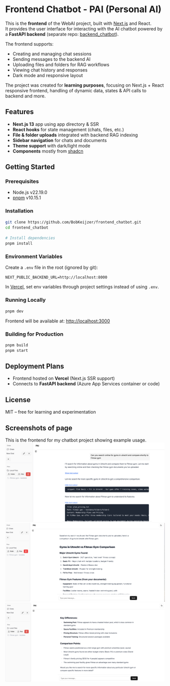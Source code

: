 # Frontend Chatbot - PAI (Personal AI)

This is the **frontend** of the WebAI project, built with [Next.js](https://nextjs.org/) and React.  
It provides the user interface for interacting with the AI chatbot powered by a **FastAPI backend** (separate repo: [backend_chatbot](https://github.com/BobKeijzer/backend_chatbot)).

The frontend supports:

- Creating and managing chat sessions  
- Sending messages to the backend AI  
- Uploading files and folders for RAG workflows  
- Viewing chat history and responses  
- Dark mode and responsive layout  

The project was created for **learning purposes**, focusing on Next.js + React responsive frontend, handling of dynamic data, states & API calls to backend and more.

## Features

- **Next.js 13** app using app directory & SSR  
- **React hooks** for state management (chats, files, etc.)  
- **File & folder uploads** integrated with backend RAG indexing  
- **Sidebar navigation** for chats and documents  
- **Theme support** with dark/light mode 
- **Components** mostly from [shadcn](https://ui.shadcn.com/) 

## Getting Started

### Prerequisites

- Node.js v22.19.0  
- [pnpm](https://pnpm.io/) v10.15.1  

### Installation
```bash
git clone https://github.com/BobKeijzer/frontend_chatbot.git
cd frontend_chatbot

# Install dependencies
pnpm install
```

### Environment Variables

Create a `.env` file in the root (ignored by git):

```env
NEXT_PUBLIC_BACKEND_URL=http://localhost:8000
```

In [Vercel](https://vercel.com), set env variables through project settings instead of using `.env`.

### Running Locally

```bash
pnpm dev
```

Frontend will be available at:
[http://localhost:3000](http://localhost:3000)

### Building for Production

```bash
pnpm build
pnpm start
```

## Deployment Plans

* Frontend hosted on **Vercel** (Next.js SSR support) 
* Connects to **FastAPI backend** (Azure App Services container or code) 

## License

MIT – free for learning and experimentation 

## Screenshots of page
This is the frontend for my chatbot project showing example usage.
![Example Part 1](public/Demo1.png)
![Example Part 2](public/Demo2.png)
![Example Part 3](public/Demo3.png)